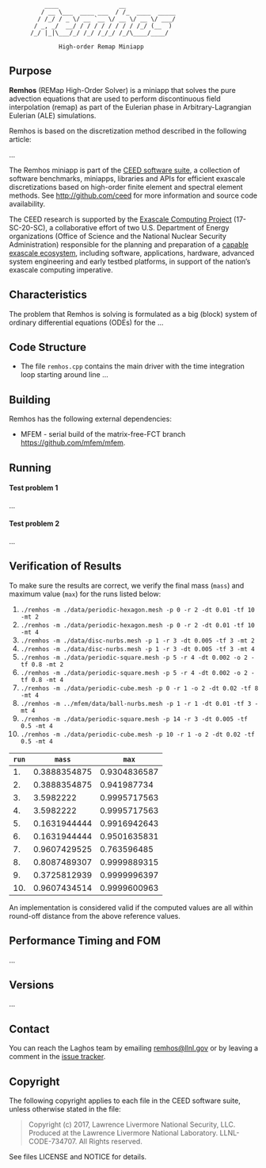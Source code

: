               ____                 __
             / __ \___  ____ ___  / /_  ____  _____
            / /_/ / _ \/ __ `__ \/ __ \/ __ \/ ___/
           / _, _/  __/ / / / / / / / / /_/ (__  )
          /_/ |_|\___/_/ /_/ /_/_/ /_/\____/____/

                  High-order Remap Miniapp


## Purpose

**Remhos** (REMap High-Order Solver) is a miniapp that solves the pure
advection equations that are used to perform discontinuous field interpolation
(remap) as part of the Eulerian phase in Arbitrary-Lagrangian Eulerian (ALE)
simulations.

Remhos is based on the discretization method described in the following article:

...

The Remhos miniapp is part of the [CEED software suite](http://ceed.exascaleproject.org/software),
a collection of software benchmarks, miniapps, libraries and APIs for
efficient exascale discretizations based on high-order finite element
and spectral element methods. See http://github.com/ceed for more
information and source code availability.

The CEED research is supported by the [Exascale Computing Project](https://exascaleproject.org/exascale-computing-project)
(17-SC-20-SC), a collaborative effort of two U.S. Department of Energy
organizations (Office of Science and the National Nuclear Security
Administration) responsible for the planning and preparation of a
[capable exascale ecosystem](https://exascaleproject.org/what-is-exascale),
including software, applications, hardware, advanced system engineering and early
testbed platforms, in support of the nation’s exascale computing imperative.

## Characteristics

The problem that Remhos is solving is formulated as a big (block) system of
ordinary differential equations (ODEs) for the ...

## Code Structure

- The file `remhos.cpp` contains the main driver with the time integration loop
  starting around line ...

## Building

Remhos has the following external dependencies:

- MFEM - serial build of the matrix-free-FCT branch
  <br> https://github.com/mfem/mfem.

## Running

#### Test problem 1
...

#### Test problem 2
...

## Verification of Results

To make sure the results are correct, we verify the final mass (`mass`) and
maximum value (`max`) for the runs listed below:

1.  `./remhos -m ./data/periodic-hexagon.mesh -p 0 -r 2 -dt 0.01 -tf 10 -mt 2`
2.  `./remhos -m ./data/periodic-hexagon.mesh -p 0 -r 2 -dt 0.01 -tf 10 -mt 4`
3.  `./remhos -m ./data/disc-nurbs.mesh -p 1 -r 3 -dt 0.005 -tf 3 -mt 2`
4.  `./remhos -m ./data/disc-nurbs.mesh -p 1 -r 3 -dt 0.005 -tf 3 -mt 4`
5.  `./remhos -m ./data/periodic-square.mesh -p 5 -r 4 -dt 0.002 -o 2 -tf 0.8 -mt 2`
6.  `./remhos -m ./data/periodic-square.mesh -p 5 -r 4 -dt 0.002 -o 2 -tf 0.8 -mt 4`
7.  `./remhos -m ./data/periodic-cube.mesh -p 0 -r 1 -o 2 -dt 0.02 -tf 8 -mt 4`
8.  `./remhos -m ../mfem/data/ball-nurbs.mesh -p 1 -r 1 -dt 0.01 -tf 3 -mt 4`
9.  `./remhos -m ./data/periodic-square.mesh -p 14 -r 3 -dt 0.005 -tf 0.5 -mt 4`
10. `./remhos -m ./data/periodic-cube.mesh -p 10 -r 1 -o 2 -dt 0.02 -tf 0.5 -mt 4`

| `run` | `mass` | `max` |
| ----- | ------ | ----- |
|  1. | 0.3888354875 | 0.9304836587 |
|  2. | 0.3888354875 | 0.941987734  |
|  3. | 3.5982222    | 0.9995717563 |
|  4. | 3.5982222    | 0.9995717563 |
|  5. | 0.1631944444 | 0.9916942643 |
|  6. | 0.1631944444 | 0.9501635831 |
|  7. | 0.9607429525 | 0.763596485  |
|  8. | 0.8087489307 | 0.9999889315 |
|  9. | 0.3725812939 | 0.9999996397 |
| 10. | 0.9607434514 | 0.9999600963 |

An implementation is considered valid if the computed values are all within
round-off distance from the above reference values.

## Performance Timing and FOM
...

## Versions
...


## Contact

You can reach the Laghos team by emailing remhos@llnl.gov or by leaving a
comment in the [issue tracker](https://github.com/CEED/Remhos/issues).

## Copyright

The following copyright applies to each file in the CEED software suite,
unless otherwise stated in the file:

> Copyright (c) 2017, Lawrence Livermore National Security, LLC. Produced at the
> Lawrence Livermore National Laboratory. LLNL-CODE-734707. All Rights reserved.

See files LICENSE and NOTICE for details.
